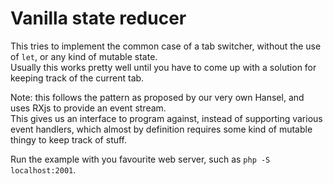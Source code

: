 # Vanilla state reducer

This tries to implement the common case of a tab switcher, without the use of `let`, or any kind of mutable state.  
Usually this works pretty well until you have to come up with a solution for keeping track of the current tab.

Note: this follows the pattern as proposed by our very own Hansel, and uses RXjs to provide an event stream.   
This gives us an interface to program against, instead of supporting various event handlers, which almost by definition requires some kind of mutable thingy to keep track of stuff.

Run the example with you favourite web server, such as `php -S localhost:2001`.
